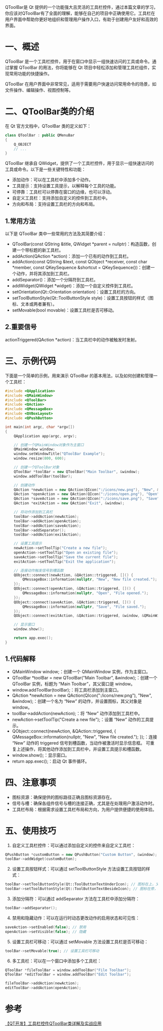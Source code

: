 QToolBar是 Qt 提供的一个功能强大且灵活的工具栏控件，通过本篇文章的学习，你应该对QToolBar有了全面的理解，能够在自己的项目中正确使用它。工具栏在用户界面中帮助你更好地组织和管理用户操作入口，有助于创建用户友好和高效的界面。

# 一、概述

QToolBar 是一个工具栏控件，用于在窗口中显示一组快速访问的工具或命令。通过掌握 QToolBar 的用法，你将能够在 Qt 项目中轻松添加和管理工具栏组件，实现常用功能的快捷操作。

QToolBar 在用户界面中非常常见，适用于需要用户快速访问常用命令的场景，如文件操作、编辑操作、视图控制等。

# 二、QToolBar类的介绍

在 Qt 官方文档中，QToolBar 类的定义如下：

```c++
class QToolBar : public QMenuBar
{
    Q_OBJECT
    // ...
}
```

QToolBar 继承自 QWidget，提供了一个工具栏控件，用于显示一组快速访问的工具或命令。以下是一些关键特性和功能：


* 添加动作：可以在工具栏中添加多个动作。
* 工具提示：支持设置工具提示，以解释每个工具的功能。
* 可停靠：工具栏可以停靠在窗口的边缘，也可以浮动。
* 自定义工具栏：支持添加自定义的控件到工具栏中。
* 方向和布局：支持设置工具栏的方向和布局。

## 1.常用方法

以下是 QToolBar 类中一些常用的方法及其简要介绍：

* QToolBar(const QString &title, QWidget *parent = nullptr)：构造函数，创建一个带标题的新工具栏。
* addAction(QAction *action)：添加一个已有的动作到工具栏。
* addAction(const QString &text, const QObject *receiver, const char *member, const QKeySequence &shortcut = QKeySequence())：创建一个动作，并将其添加到工具栏。
* addSeparator()：添加一个分隔符到工具栏。
* addWidget(QWidget *widget)：添加一个自定义控件到工具栏。
* setOrientation(Qt::Orientation orientation)：设置工具栏的方向。
* setToolButtonStyle(Qt::ToolButtonStyle style)：设置工具按钮的样式（图标、文本或两者兼有）。
* setMovable(bool movable)：设置工具栏是否可移动。


## 2.重要信号

actionTriggered(QAction *action)：当工具栏中的动作被触发时发射。

# 三、示例代码

下面是一个简单的示例，用来演示 QToolBar 的基本用法，以及如何创建和管理一个工具栏：

```c++
#include <QApplication>
#include <QMainWindow>
#include <QToolBar>
#include <QAction>
#include <QMessageBox>
#include <QVBoxLayout>
#include <QPushButton>

int main(int argc, char *argv[])
{
    QApplication app(argc, argv);

    // 创建一个QMainWindow对象作为主窗口
    QMainWindow window;
    window.setWindowTitle("QToolBar Example");
    window.resize(800, 600);

    // 创建一个QToolBar对象
    QToolBar *toolBar = new QToolBar("Main Toolbar", &window);
    window.addToolBar(toolBar);

    // 创建动作
    QAction *newAction = new QAction(QIcon(":/icons/new.png"), "New", &window);
    QAction *openAction = new QAction(QIcon(":/icons/open.png"), "Open", &window);
    QAction *saveAction = new QAction(QIcon(":/icons/save.png"), "Save", &window);
    QAction *exitAction = new QAction("Exit", &window);

    // 将动作添加到工具栏
    toolBar->addAction(newAction);
    toolBar->addAction(openAction);
    toolBar->addAction(saveAction);
    toolBar->addSeparator();
    toolBar->addAction(exitAction);

    // 设置工具提示
    newAction->setToolTip("Create a new file");
    openAction->setToolTip("Open an existing file");
    saveAction->setToolTip("Save the current file");
    exitAction->setToolTip("Exit the application");

    // 连接动作触发信号到槽函数
    QObject::connect(newAction, &QAction::triggered, []() {
        QMessageBox::information(nullptr, "New", "New file created.");
    });
    QObject::connect(openAction, &QAction::triggered, []() {
        QMessageBox::information(nullptr, "Open", "File opened.");
    });
    QObject::connect(saveAction, &QAction::triggered, []() {
        QMessageBox::information(nullptr, "Save", "File saved.");
    });
    QObject::connect(exitAction, &QAction::triggered, &window, &QMainWindow::close);

    // 显示窗口
    window.show();

    return app.exec();
}
```

## 1.代码解释

* QMainWindow window;：创建一个 QMainWindow 实例，作为主窗口。
* QToolBar *toolBar = new QToolBar("Main Toolbar", &window);：创建一个 QToolBar 实例，标题为 “Main Toolbar”，其父窗口是 window。
* window.addToolBar(toolBar);：将工具栏添加到主窗口。
* QAction *newAction = new QAction(QIcon(":/icons/new.png"), "New", &window);：创建一个名为 “New” 的动作，并设置图标，其父对象是 window。
* toolBar->addAction(newAction);：将 “New” 动作添加到工具栏中。
* newAction->setToolTip("Create a new file");：设置 “New” 动作的工具提示。
* QObject::connect(newAction, &QAction::triggered, []() { QMessageBox::information(nullptr, "New", "New file created."); });：连接 “New” 动作的 triggered 信号到槽函数，当动作被激活时显示信息框。
可重复上述操作，将其他动作添加到工具栏中，并设置工具提示和槽函数。
* window.show();：显示窗口。
* return app.exec();：启动 Qt 事件循环。


# 四、注意事项

* 图标资源：确保提供的图标路径正确且图标资源存在。
* 信号与槽：确保各组件信号与槽的连接正确，尤其是在处理用户激活动作时。
* 工具栏布局：根据需求设置工具栏布局和方向，为用户提供便捷的使用体验。

# 五、使用技巧

1. 自定义工具栏控件：可以通过添加自定义的控件来自定义工具栏：

```c++
QPushButton *customButton = new QPushButton("Custom Button", &window);
toolBar->addWidget(customButton);
```

2. 设置工具按钮样式：可以通过 setToolButtonStyle 方法设置工具按钮的样式：

```c++
toolBar->setToolButtonStyle(Qt::ToolButtonTextUnderIcon); // 图标在上，文本在下
toolBar->setToolButtonStyle(Qt::ToolButtonTextBesideIcon); // 图标在旁，文本在前
```

3. 添加分隔符：可以通过 addSeparator 方法在工具栏中添加分隔符：

```c++
toolBar->addSeparator();
```

4. 禁用和隐藏动作：可以在运行时动态更改动作的启用状态和可见性：

```c++
saveAction->setEnabled(false); // 禁用
openAction->setVisible(false); // 隐藏
```

5. 设置工具栏可移动：可以通过 setMovable 方法设置工具栏是否可移动：

```c++
toolBar->setMovable(true); // 设置工具栏可移动
```

6. 多工具栏：可以在一个窗口中添加多个工具栏：

```c++
QToolBar *fileToolBar = window.addToolBar("File Toolbar");
QToolBar *editToolBar = window.addToolBar("Edit Toolbar");

fileToolBar->addAction(newAction);
editToolBar->addAction(openAction);
```

# 参考

<a href="https://blog.csdn.net/g310773517/article/details/140099408?ops_request_misc=%257B%2522request%255Fid%2522%253A%2522172337430416800175763175%2522%252C%2522scm%2522%253A%252220140713.130102334.pc%255Fblog.%2522%257D&request_id=172337430416800175763175&biz_id=0&utm_medium=distribute.pc_search_result.none-task-blog-2~blog~first_rank_ecpm_v1~rank_v31_ecpm-1-140099408-null-null.nonecase&utm_term=QToolBar">【QT开发】工具栏控件QToolBar类详解及实战应用</a>

